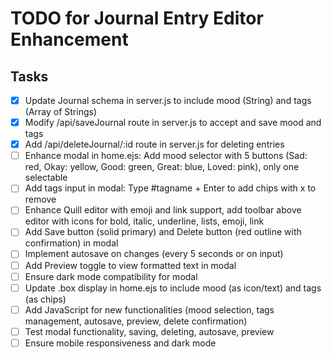 # TODO for Journal Entry Editor Enhancement

## Tasks
- [x] Update Journal schema in server.js to include mood (String) and tags (Array of Strings)
- [x] Modify /api/saveJournal route in server.js to accept and save mood and tags
- [x] Add /api/deleteJournal/:id route in server.js for deleting entries
- [ ] Enhance modal in home.ejs: Add mood selector with 5 buttons (Sad: red, Okay: yellow, Good: green, Great: blue, Loved: pink), only one selectable
- [ ] Add tags input in modal: Type #tagname + Enter to add chips with x to remove
- [ ] Enhance Quill editor with emoji and link support, add toolbar above editor with icons for bold, italic, underline, lists, emoji, link
- [ ] Add Save button (solid primary) and Delete button (red outline with confirmation) in modal
- [ ] Implement autosave on changes (every 5 seconds or on input)
- [ ] Add Preview toggle to view formatted text in modal
- [ ] Ensure dark mode compatibility for modal
- [ ] Update .box display in home.ejs to include mood (as icon/text) and tags (as chips)
- [ ] Add JavaScript for new functionalities (mood selection, tags management, autosave, preview, delete confirmation)
- [ ] Test modal functionality, saving, deleting, autosave, preview
- [ ] Ensure mobile responsiveness and dark mode
